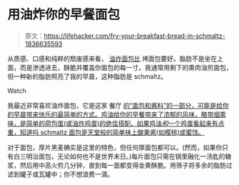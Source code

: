 # 用油炸你的早餐面包

> 原文：<https://lifehacker.com/fry-your-breakfast-bread-in-schmaltz-1836635593>

从质感、口感和纯粹的颓废感来看， [油炸面包比](https://lifehacker.com/fried-bread-is-better-than-toast-1827629232) 烤面包要好。脂肪不是坐在上面，而是渗透进去，酥脆并覆盖你面包的每一寸。我通常用剩下的熏肉油煎面包，但一种新的脂肪照亮了我的早晨，这种脂肪是 schmaltz。

Watch

我最近非常喜欢油炸面包，它是这家 餐厅 [的“面包和酱料”的一部分，可能是给你的早晨带来快乐的最简单的方式。鸡油给你的早餐带来了浓郁的风味，略带烟熏味，是简单的荷包蛋(或油炸鸡蛋)的绝佳搭配。如果鸡油*和*一个鸡蛋看起来有点重，知道吗 schmaltz 面包是天堂般的简单抹上酸果酱(如樱桃)或蜜饯。](http://www.abefisherphilly.com)

对于面包，厚片黑麦确实是这里的特色，但任何厚面包都可以。(然而，如果你只有白三明治面包，无论如何也不是世界末日。)每片面包只需在锅里融化一汤匙的糖浆，然后用中高火煎几分钟，直到每一面都变得金黄酥脆。用筛子将多余的脂肪过滤到罐子或瓦罐中；你不想浪费一滴。